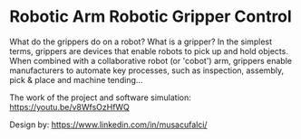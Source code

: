 # Robotic Arm Robotic Gripper Control

What do the grippers do on a robot?  What is a gripper? In the simplest terms, grippers are devices that enable robots to pick up and hold objects. When combined with a collaborative robot (or 'cobot') arm, grippers enable manufacturers to automate key processes, such as inspection, assembly, pick & place and machine tending...


The work of the project and software simulation: https://youtu.be/v8WfsOzHfWQ

Design by: https://www.linkedin.com/in/musacufalci/
